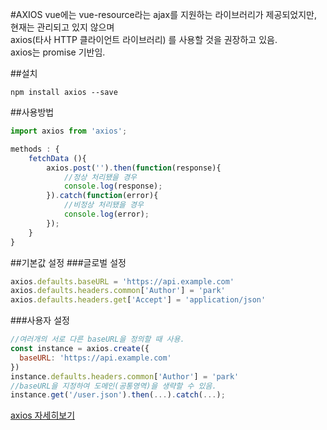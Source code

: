 #AXIOS
vue에는 vue-resource라는 ajax를 지원하는 라이브러리가 제공되었지만, 현재는 관리되고 있지 않으며  
axios(타사 HTTP 클라이언트 라이브러리) 를 사용할 것을 권장하고 있음.  
axios는 promise 기반임.

##설치
```
npm install axios --save
```

##사용방법
```javascript
import axios from 'axios';

methods : {
    fetchData (){
        axios.post('').then(function(response){
            //정상 처리됐을 경우
            console.log(response);
        }).catch(function(error){
            //비정상 처리됐을 경우
            console.log(error);
        });
    }
}
```

##기본값 설정
###글로벌 설정
```javascript
axios.defaults.baseURL = 'https://api.example.com'
axios.defaults.headers.common['Author'] = 'park'
axios.defaults.headers.get['Accept'] = 'application/json'
```
###사용자 설정
```javascript
//여러개의 서로 다른 baseURL을 정의할 때 사용.
const instance = axios.create({
  baseURL: 'https://api.example.com'
})
instance.defaults.headers.common['Author'] = 'park'
//baseURL을 지정하여 도메인(공통영역)을 생략할 수 있음.
instance.get('/user.json').then(...).catch(...);
```

[axios 자세히보기](https://github.com/axios/axios)
